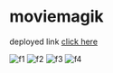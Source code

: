 # moviemagik
deployed link [click here](https://moviemagik-srwn.netlify.app/)

![f1](https://user-images.githubusercontent.com/87697180/189363105-0a46c65d-9dbf-4b26-bb0d-ee949dda4af4.png)
![f2](https://user-images.githubusercontent.com/87697180/189363169-1b95956c-f960-41c3-ac6f-ed3e61a24df3.png)
![f3](https://user-images.githubusercontent.com/87697180/189363206-4e590f27-ed8c-4917-9819-271403fad3b9.png)
![f4](https://user-images.githubusercontent.com/87697180/189363253-e630e3e2-6045-4dbd-959a-ef53d209e739.png)



